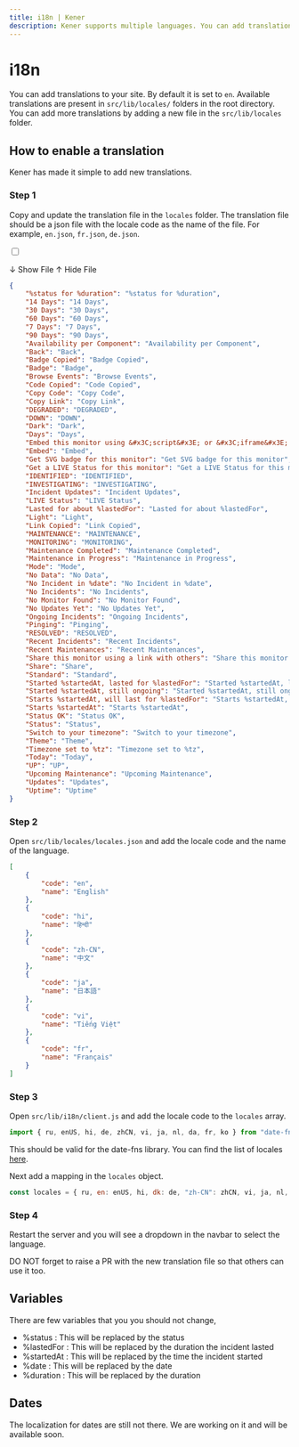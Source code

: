 ```yaml
---
title: i18n | Kener
description: Kener supports multiple languages. You can add translations to your site.
---
```


# i18n

You can add translations to your site. By default it is set to `en`. Available translations are present in `src/lib/locales/` folders in the root directory. You can add more translations by adding a new file in the `src/lib/locales` folder.

## How to enable a translation

Kener has made it simple to add new translations.

### Step 1

Copy and update the translation file in the `locales` folder. The translation file should be a json file with the locale code as the name of the file. For example, `en.json`, `fr.json`, `de.json`.

<label for="exp2" class="accm">

<input type="checkbox" class="absolute opacity-0" id="exp2" />

<p class=" font-medium p-1 accmt rounded-md showaccm">
	<span>↓ Show File</span>
	<span>↑ Hide File</span>
</p>

<div class="border rounded-md p-1">

```json
{
    "%status for %duration": "%status for %duration",
    "14 Days": "14 Days",
    "30 Days": "30 Days",
    "60 Days": "60 Days",
    "7 Days": "7 Days",
    "90 Days": "90 Days",
    "Availability per Component": "Availability per Component",
    "Back": "Back",
    "Badge Copied": "Badge Copied",
    "Badge": "Badge",
    "Browse Events": "Browse Events",
    "Code Copied": "Code Copied",
    "Copy Code": "Copy Code",
    "Copy Link": "Copy Link",
    "DEGRADED": "DEGRADED",
    "DOWN": "DOWN",
    "Dark": "Dark",
    "Days": "Days",
    "Embed this monitor using &#x3C;script&#x3E; or &#x3C;iframe&#x3E; in your app.": "Embed this monitor using <script> or <iframe> in your app.",
    "Embed": "Embed",
    "Get SVG badge for this monitor": "Get SVG badge for this monitor",
    "Get a LIVE Status for this monitor": "Get a LIVE Status for this monitor",
    "IDENTIFIED": "IDENTIFIED",
    "INVESTIGATING": "INVESTIGATING",
    "Incident Updates": "Incident Updates",
    "LIVE Status": "LIVE Status",
    "Lasted for about %lastedFor": "Lasted for about %lastedFor",
    "Light": "Light",
    "Link Copied": "Link Copied",
    "MAINTENANCE": "MAINTENANCE",
    "MONITORING": "MONITORING",
    "Maintenance Completed": "Maintenance Completed",
    "Maintenance in Progress": "Maintenance in Progress",
    "Mode": "Mode",
    "No Data": "No Data",
    "No Incident in %date": "No Incident in %date",
    "No Incidents": "No Incidents",
    "No Monitor Found": "No Monitor Found",
    "No Updates Yet": "No Updates Yet",
    "Ongoing Incidents": "Ongoing Incidents",
    "Pinging": "Pinging",
    "RESOLVED": "RESOLVED",
    "Recent Incidents": "Recent Incidents",
    "Recent Maintenances": "Recent Maintenances",
    "Share this monitor using a link with others": "Share this monitor using a link with others",
    "Share": "Share",
    "Standard": "Standard",
    "Started %startedAt, lasted for %lastedFor": "Started %startedAt, lasted for %lastedFor",
    "Started %startedAt, still ongoing": "Started %startedAt, still ongoing",
    "Starts %startedAt, will last for %lastedFor": "Starts %startedAt, will last for %lastedFor",
    "Starts %startedAt": "Starts %startedAt",
    "Status OK": "Status OK",
    "Status": "Status",
    "Switch to your timezone": "Switch to your timezone",
    "Theme": "Theme",
    "Timezone set to %tz": "Timezone set to %tz",
    "Today": "Today",
    "UP": "UP",
    "Upcoming Maintenance": "Upcoming Maintenance",
    "Updates": "Updates",
    "Uptime": "Uptime"
}
```

</div>

</label>

### Step 2

Open `src/lib/locales/locales.json` and add the locale code and the name of the language.

```json
[
    {
        "code": "en",
        "name": "English"
    },
    {
        "code": "hi",
        "name": "हिन्दी"
    },
    {
        "code": "zh-CN",
        "name": "中文"
    },
    {
        "code": "ja",
        "name": "日本語"
    },
    {
        "code": "vi",
        "name": "Tiếng Việt"
    },
    {
        "code": "fr",
        "name": "Français"
    }
]
```

### Step 3

Open `src/lib/i18n/client.js` and add the locale code to the `locales` array.

```js
import { ru, enUS, hi, de, zhCN, vi, ja, nl, da, fr, ko } from "date-fns/locale"
```

This should be valid for the date-fns library. You can find the list of locales [here](https://github.com/date-fns/date-fns/blob/9bb51691f201c3ec05ab832acbc5d478f2e5c47a/docs/i18nLocales.md).

Next add a mapping in the `locales` object.

```js
const locales = { ru, en: enUS, hi, dk: de, "zh-CN": zhCN, vi, ja, nl, dk: da, fr, ko }
```

### Step 4

Restart the server and you will see a dropdown in the navbar to select the language.

<div class="note info">
DO NOT forget to raise a PR with the new translation file so that others can use it too.
</div>

## Variables

There are few variables that you you should not change,

- %status : This will be replaced by the status
- %lastedFor : This will be replaced by the duration the incident lasted
- %startedAt : This will be replaced by the time the incident started
- %date : This will be replaced by the date
- %duration : This will be replaced by the duration

## Dates

The localization for dates are still not there. We are working on it and will be available soon.
